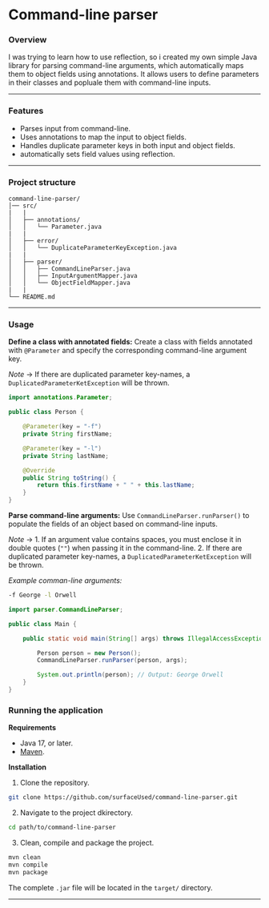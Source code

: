 # Command-line parser

### Overview

I was trying to learn how to use reflection, so i created my own simple Java library for parsing command-line arguments, which 
automatically maps them to object fields using annotations. It allows users to define parameters in their classes and popluale 
them with command-line inputs.

--- 

### Features

- Parses input from command-line.
- Uses annotations to map the input to object fields.
- Handles duplicate parameter keys in both input and object fields. 
- automatically sets field values using reflection.

---

### Project structure

```plaintext
command-line-parser/
│── src/
|   |
│   ├── annotations/
│   │   └── Parameter.java 
|   |   
│   ├── error/
│   │   └── DuplicateParameterKeyException.java
|   |
│   ├── parser/
│   │   ├── CommandLineParser.java
│   │   ├── InputArgumentMapper.java
│   │   └── ObjectFieldMapper.java
|   |
└── README.md
```
---

### Usage

**Define a class with annotated fields:**
Create a class with fields annotated with `@Parameter` and specify the corresponding command-line argument key.

*Note* -> If there are duplicated parameter key-names, a `DuplicatedParameterKetException` will be thrown.

```Java
import annotations.Parameter;

public class Person {

    @Parameter(key = "-f")
    private String firstName;

    @Parameter(key = "-l")
    private String lastName;

    @Override
    public String toString() {
        return this.firstName + " " + this.lastName;
    }
}
```

**Parse command-line arguments:**
Use `CommandLineParser.runParser()` to populate the fields of an object based on command-line inputs. 

*Note* -> 1. If an argument value contains spaces, you must enclose it in double quotes (`""`) when passing it in the command-line.
          2. If there are duplicated parameter key-names, a `DuplicatedParameterKetException` will be thrown.

*Example comman-line arguments:*
```bash
-f George -l Orwell
```

```Java
import parser.CommandLineParser;

public class Main {

    public static void main(String[] args) throws IllegalAccessException {

        Person person = new Person();
        CommandLineParser.runParser(person, args);

        System.out.println(person); // Output: George Orwell
    }
}

```

### Running the application

**Requirements**
- Java 17, or later.
- [Maven](https://maven.apache.org/download.cgi).

**Installation**

1. Clone the repository.
```bash
git clone https://github.com/surfaceUsed/command-line-parser.git
```

2. Navigate to the project dkirectory.
```bash
cd path/to/command-line-parser
```

3. Clean, compile and package the project.
```bash
mvn clean
mvn compile
mvn package
```

The complete `.jar` file will be located in the `target/` directory.

---

